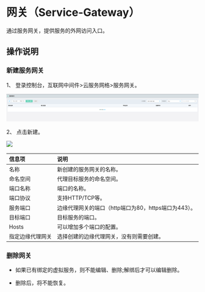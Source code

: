 # 网关（Service-Gateway）

通过服务网关，提供服务的外网访问入口。

## 操作说明

### 新建服务网关

1、    登录控制台，互联网中间件>云服务网格>服务网关。

![](../../../../image/Internet-Middleware/Mesh/gateway-list.png)

2、    点击新建。

![](/Users/zhangdalei/git/github.com/jdcloudcom/cn/image/Internet-Middleware/Mesh/2022-03-12-11-16-19-image.png)

| 信息项      | 说明                                |
|:-------- |:--------------------------------- |
| 名称       | 新创建的服务网关的名称。                      |
| 命名空间     | 代理目标服务的命名空间。                      |
| 端口名称     | 端口的名称。                            |
| 端口协议     | 支持HTTP/TCP等。                      |
| 服务端口     | 边缘代理网关的端口（http端口为80，https端口为443）。 |
| 目标端口     | 目标服务的端口。                          |
| Hosts    | 可以增加多个端口的配置。                      |
| 指定边缘代理网关 | 选择创建的边缘代理网关，没有则需要创建。              |

### 删除网关

- 如果已有绑定的虚拟服务，则不能编辑、删除;解绑后才可以编辑删除。

- 删除后，将不能恢复。
